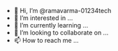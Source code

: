 - 👋 Hi, I’m @ramavarma-01234tech
- 👀 I’m interested in ...
- 🌱 I’m currently learning ...
- 💞️ I’m looking to collaborate on ...
- 📫 How to reach me ...

<!---
ramavarma-01234tech/ramavarma-01234tech is a ✨ special ✨ repository because its `README.md` (this file) appears on your GitHub profile.
You can click the Preview link to take a look at your changes.
--->
